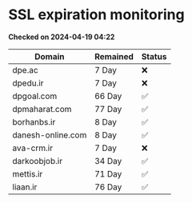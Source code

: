 # SSL expiration monitoring

**Checked on 2024-04-19 04:22**

| Domain | Remained | Status       |
|--------|----------|--------------|
| dpe.ac     | 7 Day   | ❌ |
| dpedu.ir     | 7 Day   | ❌ |
| dpgoal.com     | 66 Day   | ✅ |
| dpmaharat.com     | 77 Day   | ✅ |
| borhanbs.ir     | 8 Day   | ✅ |
| danesh-online.com     | 8 Day   | ✅ |
| ava-crm.ir     | 7 Day   | ❌ |
| darkoobjob.ir     | 34 Day   | ✅ |
| mettis.ir     | 71 Day   | ✅ |
| liaan.ir     | 76 Day   | ✅ |
